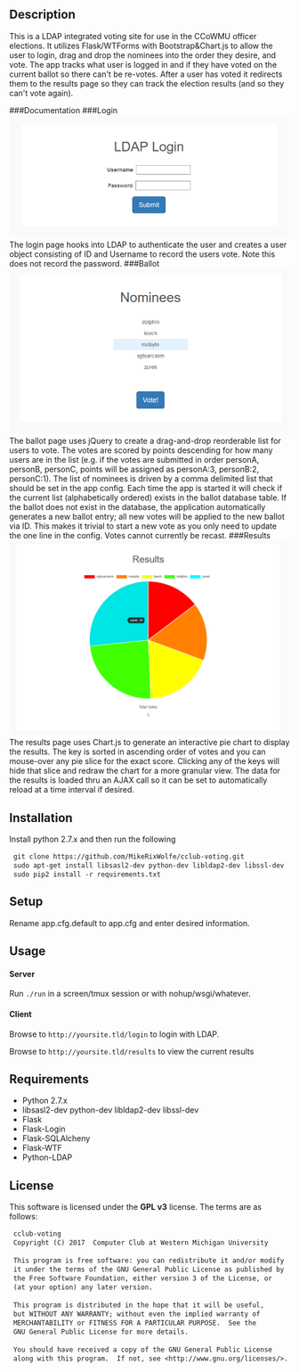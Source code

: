 ## Description
This is a LDAP integrated voting site for use in the CCoWMU officer elections. It utilizes Flask/WTForms with Bootstrap&Chart.js to allow the user to login, drag and drop the nominees into the order they desire, and vote. The app tracks what user is logged in and if they have voted on the current ballot so there can't be re-votes. After a user has voted it redirects them to the results page so they can track the election results (and so they can't vote again).

###Documentation
###Login
![login.html](/docs/images/login.png)
The login page hooks into LDAP to authenticate the user and creates a user object consisting of ID and Username to record the users vote. Note this does not record the password.
###Ballot
![ballot.html](/docs/images/ballot.png)
The ballot page uses jQuery to create a drag-and-drop reorderable list for users to vote. The votes are scored by points descending for how many users are in the list (e.g. if the votes are submitted in order personA, personB, personC, points will be assigned as personA:3, personB:2, personC:1). The list of nominees is driven by a comma delimited list that should be set in the app config. Each time the app is started it will check if the current list (alphabetically ordered) exists in the ballot database table. If the ballot does not exist in the database, the application automatically generates a new ballot entry; all new votes will be applied to the new ballot via ID. This makes it trivial to start a new vote as you only need to update the one line in the config. Votes cannot currently be recast.
###Results
![results.html](/docs/images/results.png)
The results page uses Chart.js to generate an interactive pie chart to display the results. The key is sorted in ascending order of votes and you can mouse-over any pie slice for the exact score. Clicking any of the keys will hide that slice and redraw the chart for a more granular view. The data for the results is loaded thru an AJAX call so it can be set to automatically reload at a time interval if desired.


## Installation
Install python 2.7.x and then run the following

     git clone https://github.com/MikeRixWolfe/cclub-voting.git
     sudo apt-get install libsasl2-dev python-dev libldap2-dev libssl-dev
     sudo pip2 install -r requirements.txt

## Setup
Rename app.cfg.default to app.cfg and enter desired information.

## Usage
#### Server
Run `./run` in a screen/tmux session or with nohup/wsgi/whatever.
#### Client
Browse to `http://yoursite.tld/login` to login with LDAP.

Browse to `http://yoursite.tld/results` to view the current results

## Requirements
* Python 2.7.x
* libsasl2-dev python-dev libldap2-dev libssl-dev
* Flask
* Flask-Login
* Flask-SQLAlcheny
* Flask-WTF
* Python-LDAP

## License
This software is licensed under the **GPL v3** license. The terms are as follows:
     
     cclub-voting
     Copyright (C) 2017  Computer Club at Western Michigan University
     
     This program is free software: you can redistribute it and/or modify
     it under the terms of the GNU General Public License as published by
     the Free Software Foundation, either version 3 of the License, or
     (at your option) any later version.
     
     This program is distributed in the hope that it will be useful,
     but WITHOUT ANY WARRANTY; without even the implied warranty of
     MERCHANTABILITY or FITNESS FOR A PARTICULAR PURPOSE.  See the
     GNU General Public License for more details.
     
     You should have received a copy of the GNU General Public License
     along with this program.  If not, see <http://www.gnu.org/licenses/>.
